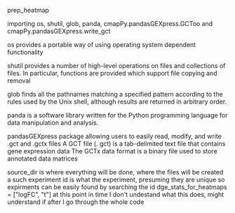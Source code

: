 prep_heatmap

importing os, shutil, glob, panda, cmapPy.pandasGEXpress.GCToo and cmapPy.pandasGEXpress.write_gct

os provides a portable way of using operating system dependent functionality

shutil provides a number of high-level operations on files and collections of files. 
	In particular, functions are provided which support file copying and removal

glob finds all the pathnames matching a specified pattern according to the rules used by the Unix shell, 
	although results are returned in arbitrary order.

panda is a software library written for the Python programming language for data manipulation and analysis.

pandasGEXpress package allowing users to easily read, modify, and write .gct and .gctx files
	A GCT file (. gct) is a tab-delimited text file that contains gene expression data
	The GCTx data format is a binary file used to store annotated data matrices


source_dir is where everything will be done, where the files will be created a such
experiment id is what the experiment, presuming they are unique so expirments can be easily found by searching the id
dge_stats_for_heatmaps = ["logFC", "t"] at this point in time I don't undestand what this does, might understand if after 
					I go through the whole code